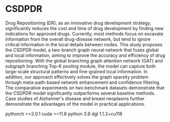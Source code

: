 # CSDPDR
Drug Repositioning (DR), as an innovative drug development strategy, significantly reduces the cost and time of drug development by finding new indications for approved drugs. Currently, most methods focus on excavate information from the overall drug-disease network, but tend to ignore critical information in the local details between nodes. This study proposes the CSDPDR model, a two-branch graph neural network that fuses global and local information, aiming to improve the accuracy and efficiency of drug repositioning. With the global branching graph attention network (GAT) and subgraph branching Top-K pooling module, the model can capture both large-scale structural patterns and fine-grained local information. In addition, our approach effectively solves the graph sparsity problem through meta-path-based network enhancement and confidence filtering. The comparative experiments on two benchmark datasets demonstrate that the CSDPDR model significantly outperforms several baseline methods. Case studies of Alzheimer's disease and breast neoplasms further demonstrate the advantages of the model in practical applications.


pythorch ==2.0.1
cuda ==11.8
python 3.8
dgl 1.1.2+cu118
